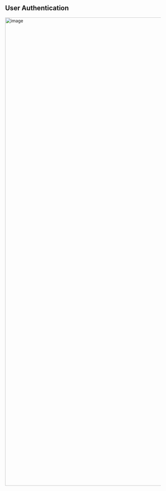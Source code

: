 ## User Authentication

<img width="1512" alt="image" src="https://github.com/siddhipatel10/Task_Master/assets/81753703/72b480b6-539e-4bd4-a6b3-7f051f476f2e">
